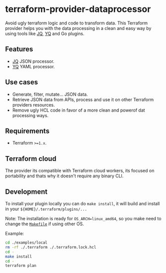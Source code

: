 # terraform-provider-dataprocessor

Avoid ugly terraform logic and code to transform data. This Terraform provider helps you with the data processing in a clean and easy way by using tools like [JQ], [YQ] and Go plugins.

## Features

- [JQ] JSON processor.
- [YQ] YAML processor.

## Use cases

- Generate, filter, mutate... JSON data.
- Retrieve JSON data from APIs, process and use it on other Terraform providers resources.
- Remove ugly HCL code in favor of a more clean and powerof dat processing ways.

## Requirements

- Terraform `>=1.x`.

## Terraform cloud

The provider its compatible with Terraform cloud workers, its focused on portability and thats why it doesn't require any binary CLI.

## Development

To install your plugin locally you can do `make install`, it will build and install in your `${HOME}/.terraform/plugins/...`

Note: The installation is ready for `OS_ARCH=linux_amd64`, so you make need to change the [`Makefile`](./Makefile) if using other OS.

Example:

```bash
cd ./examples/local
rm -rf ./.terraform ./.terraform.lock.hcl
cd -
make install
cd -
terraform plan
```

[JQ]: https://stedolan.github.io/jq/
[YQ]: https://github.com/mikefarah/yq